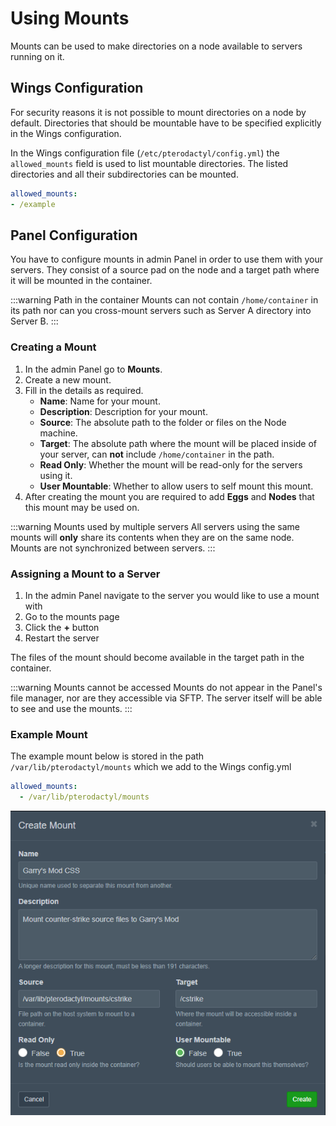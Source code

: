 # Using Mounts

Mounts can be used to make directories on a node available to servers running on it.

## Wings Configuration

For security reasons it is not possible to mount directories on a node by default. Directories that should be mountable have to be specified explicitly in the Wings configuration.

In the Wings configuration file (`/etc/pterodactyl/config.yml`) the `allowed_mounts` field is used to list mountable directories. The listed directories and all their subdirectories can be mounted.

```yml
allowed_mounts:
- /example
```

## Panel Configuration

You have to configure mounts in admin Panel in order to use them with your servers. They consist of a source pad on the node and a target path where it will be mounted in the container.

:::warning Path in the container
Mounts can not contain `/home/container` in its path nor can you cross-mount servers such as Server A directory into Server B.
:::

### Creating a Mount

1. In the admin Panel go to **Mounts**.
2. Create a new mount.
3. Fill in the details as required.
   - **Name**: Name for your mount.
   - **Description**: Description for your mount.
   - **Source**: The absolute path to the folder or files on the Node machine.
   - **Target**: The absolute path where the mount will be placed inside of your server, can **not** include `/home/container` in the path.
   - **Read Only**: Whether the mount will be read-only for the servers using it.
   - **User Mountable**: Whether to allow users to self mount this mount.
4. After creating the mount you are required to add **Eggs** and **Nodes** that this mount may be used on.

:::warning Mounts used by multiple servers
All servers using the same mounts will **only** share its contents when they are on the same node. Mounts are not synchronized between servers.
:::

### Assigning a Mount to a Server

1. In the admin Panel navigate to the server you would like to use a mount with
2. Go to the mounts page
3. Click the **+** button
4. Restart the server

The files of the mount should become available in the target path in the container.

:::warning Mounts cannot be accessed
Mounts do not appear in the Panel's file manager, nor are they accessible via SFTP. The server itself will be able to see and use the mounts.
:::

### Example Mount

The example mount below is stored in the path `/var/lib/pterodactyl/mounts` which we add to the Wings config.yml

```yml
allowed_mounts:
  - /var/lib/pterodactyl/mounts
```

![](./../.vuepress/public/gmod_mount_example.png)
